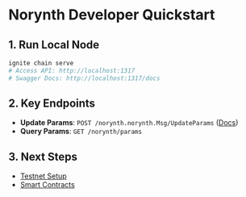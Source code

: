 # Norynth Developer Quickstart

## 1. Run Local Node
```bash
ignite chain serve
# Access API: http://localhost:1317
# Swagger Docs: http://localhost:1317/docs
```

## 2. Key Endpoints
- **Update Params**: 
  `POST /norynth.norynth.Msg/UpdateParams` ([Docs](/docs))
- **Query Params**: 
  `GET /norynth/params`

## 3. Next Steps
- [Testnet Setup](./TESTNET.md)
- [Smart Contracts](./COSMWASM.md)
